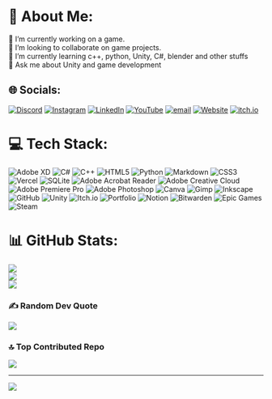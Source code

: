 # 💫 About Me:
🔭 I’m currently working on a game.<br>👯 I’m looking to collaborate on game projects.<br>🌱 I’m currently learning c++, python, Unity, C#, blender and other stuffs<br>💬 Ask me about Unity and game development


## 🌐 Socials:
[![Discord](https://img.shields.io/badge/Discord-%237289DA.svg?logo=discord&logoColor=white)](https://discordapp.com/users/722371504460922911) [![Instagram](https://img.shields.io/badge/Instagram-%23E4405F.svg?logo=Instagram&logoColor=white)](https://instagram.com/sillylix_) [![LinkedIn](https://img.shields.io/badge/LinkedIn-%230077B5.svg?logo=linkedin&logoColor=white)](https://linkedin.com/in/prajwal-d-435074268/) [![YouTube](https://img.shields.io/badge/YouTube-%23FF0000.svg?logo=YouTube&logoColor=white)](https://youtube.com/@sillylix_0) [![email](https://img.shields.io/badge/Email-D14836?logo=gmail&logoColor=white)](mailto:prajwaldhk8@gmail.com) [![Website](https://img.shields.io/badge/%F0%9F%94%97%20website-red?style=flat&logoSize=auto&color=red&link=https%3A%2F%2Fwww.sillylix.com%2F
)](https://www.sillylix.com/) [![itch.io](https://img.shields.io/badge/itch-red?style=flat&logo=itchdotio&logoColor=white&logoSize=auto&color=red&link=https%3A%2F%2Fsillylix.itch.io%2F
)](https://sillylix.itch.io/)


# 💻 Tech Stack:
![Adobe XD](https://img.shields.io/badge/Adobe%20XD-470137?style=for-the-badge&logo=Adobe%20XD&logoColor=#FF61F6) ![C#](https://img.shields.io/badge/c%23-%23239120.svg?style=for-the-badge&logo=csharp&logoColor=white) ![C++](https://img.shields.io/badge/c++-%2300599C.svg?style=for-the-badge&logo=c%2B%2B&logoColor=white) ![HTML5](https://img.shields.io/badge/html5-%23E34F26.svg?style=for-the-badge&logo=html5&logoColor=white) ![Python](https://img.shields.io/badge/python-3670A0?style=for-the-badge&logo=python&logoColor=ffdd54) ![Markdown](https://img.shields.io/badge/markdown-%23000000.svg?style=for-the-badge&logo=markdown&logoColor=white) ![CSS3](https://img.shields.io/badge/css3-%231572B6.svg?style=for-the-badge&logo=css3&logoColor=white) ![Vercel](https://img.shields.io/badge/vercel-%23000000.svg?style=for-the-badge&logo=vercel&logoColor=white) ![SQLite](https://img.shields.io/badge/sqlite-%2307405e.svg?style=for-the-badge&logo=sqlite&logoColor=white) ![Adobe Acrobat Reader](https://img.shields.io/badge/Adobe%20Acrobat%20Reader-EC1C24.svg?style=for-the-badge&logo=Adobe%20Acrobat%20Reader&logoColor=white) ![Adobe Creative Cloud](https://img.shields.io/badge/Adobe%20Creative%20Cloud-DA1F26.svg?style=for-the-badge&logo=Adobe%20Creative%20Cloud&logoColor=white) ![Adobe Premiere Pro](https://img.shields.io/badge/Adobe%20Premiere%20Pro-9999FF.svg?style=for-the-badge&logo=Adobe%20Premiere%20Pro&logoColor=white) ![Adobe Photoshop](https://img.shields.io/badge/adobe%20photoshop-%2331A8FF.svg?style=for-the-badge&logo=adobe%20photoshop&logoColor=white) ![Canva](https://img.shields.io/badge/Canva-%2300C4CC.svg?style=for-the-badge&logo=Canva&logoColor=white) ![Gimp](https://img.shields.io/badge/Gimp-657D8B?style=for-the-badge&logo=gimp&logoColor=FFFFFF) ![Inkscape](https://img.shields.io/badge/Inkscape-e0e0e0?style=for-the-badge&logo=inkscape&logoColor=080A13) ![GitHub](https://img.shields.io/badge/github-%23121011.svg?style=for-the-badge&logo=github&logoColor=white) ![Unity](https://img.shields.io/badge/unity-%23000000.svg?style=for-the-badge&logo=unity&logoColor=white) ![Itch.io](https://img.shields.io/badge/Itch-%23FF0B34.svg?style=for-the-badge&logo=Itch.io&logoColor=white) ![Portfolio](https://img.shields.io/badge/Portfolio-%23000000.svg?style=for-the-badge&logo=firefox&logoColor=#FF7139) ![Notion](https://img.shields.io/badge/Notion-%23000000.svg?style=for-the-badge&logo=notion&logoColor=white) ![Bitwarden](https://img.shields.io/badge/bitwarden-%23175DDC.svg?style=for-the-badge&logo=bitwarden&logoColor=white) ![Epic Games](https://img.shields.io/badge/epicgames-%23313131.svg?style=for-the-badge&logo=epicgames&logoColor=white) ![Steam](https://img.shields.io/badge/steam-%23000000.svg?style=for-the-badge&logo=steam&logoColor=white)
# 📊 GitHub Stats:
![](https://github-readme-stats.vercel.app/api?username=sillylix&theme=dark&hide_border=false&include_all_commits=true&count_private=true)<br/>
![](https://nirzak-streak-stats.vercel.app/?user=sillylix&theme=dark&hide_border=false)<br/>
![](https://github-readme-stats.vercel.app/api/top-langs/?username=sillylix&theme=dark&hide_border=false&include_all_commits=true&count_private=true&layout=compact)

### ✍️ Random Dev Quote
![](https://quotes-github-readme.vercel.app/api?type=horizontal&theme=radical)

### 🔝 Top Contributed Repo
![](https://github-contributor-stats.vercel.app/api?username=sillylix&limit=5&theme=dark&combine_all_yearly_contributions=true)

---
[![](https://visitcount.itsvg.in/api?id=sillylix&icon=0&color=0)](https://visitcount.itsvg.in)

<!-- Proudly created with GPRM ( https://gprm.itsvg.in ) -->
